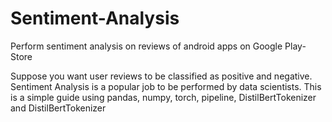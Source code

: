 # Sentiment-Analysis

Perform sentiment analysis on reviews of android apps on Google Play-Store

Suppose you want user reviews to be classified as positive and negative. Sentiment Analysis is a popular job to be performed by data scientists. This is a simple guide using pandas, numpy, torch, pipeline, DistilBertTokenizer and DistilBertTokenizer
